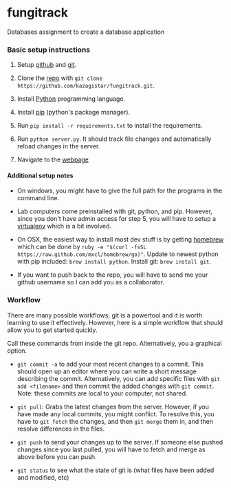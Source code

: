 fungitrack
==========

Databases assignment to create a database application


### Basic setup instructions ###

1. Setup [github](https://github.com/) and [git](https://help.github.com/articles/set-up-git).

2. Clone the [repo](https://github.com/kazagistar/fungitrack) with `git clone https://github.com/kazagistar/fungitrack.git`.

3. Install [Python](http://www.python.org/getit/) programming language.

4. Install [pip](http://www.pip-installer.org/en/latest/installing.html) (python's package manager).

5. Run `pip install -r requirements.txt` to install the requirements.

6. Run `python server.py`. It should track file changes and automatically reload changes in the server.

7. Navigate to the [webpage](http://localhost:5000)


#### Additional setup notes ####

- On windows, you might have to give the full path for the programs in the command line.

- Lab computers come preinstalled with git, python, and pip. However, since you don't have admin access for step 5, you will have to setup a [virtualenv](https://pypi.python.org/pypi/virtualenv) which is a bit involved.

- On OSX, the easiest way to install most dev stuff is by getting [homebrew](http://brew.sh/) which can be done by `ruby -e "$(curl -fsSL https://raw.github.com/mxcl/homebrew/go)"`. Update to newest python with pip included: `brew install python`. Install git: `brew install git`.

- If you want to push back to the repo, you will have to send me your github username so I can add you as a collaborator.


### Workflow ###

There are many possible workflows; git is a powertool and it is worth learning to use it effectively. However, here is a simple workflow that should allow you to get started quickly. 

Call these commands from inside the git repo. Alternatively, you a graphical option.

- `git commit -a` to add your most recent changes to a commit. This should open up an editor where you can write a short message describing the commit. Alternatively, you can add specific files with `git add <filename>` and then commit the added changes with `git commit`. Note: these commits are local to your computer, not shared.

- `git pull`: Grabs the latest changes from the server. However, if you have made any local commits, you might conflict. To resolve this, you have to `git fetch` the changes, and then `git merge` them in, and then resolve differences in the files.

- `git push` to send your changes up to the server. If someone else pushed changes since you last pulled, you will have to fetch and merge as above before you can push.

- `git status` to see what the state of git is (what files have been added and modified, etc)